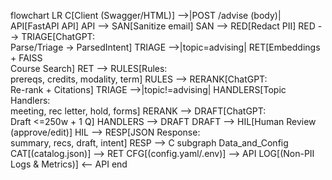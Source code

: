 flowchart LR
  C[Client (Swagger/HTML)] -->|POST /advise (body)| API[FastAPI API]
  API --> SAN[Sanitize email]
  SAN --> RED[Redact PII]
  RED --> TRIAGE[ChatGPT:<br/>Parse/Triage -> ParsedIntent]
  TRIAGE -->|topic=advising| RET[Embeddings + FAISS<br/>Course Search]
  RET --> RULES[Rules:<br/>prereqs, credits, modality, term]
  RULES --> RERANK[ChatGPT:<br/>Re-rank + Citations]
  TRIAGE -->|topic!=advising| HANDLERS[Topic Handlers:<br/>meeting, rec letter, hold, forms]
  RERANK --> DRAFT[ChatGPT:<br/>Draft <=250w + 1 Q]
  HANDLERS --> DRAFT
  DRAFT --> HIL[Human Review<br/>(approve/edit)]
  HIL --> RESP[JSON Response:<br/>summary, recs, draft, intent]
  RESP --> C
  subgraph Data_and_Config
    CAT[(catalog.json)] --> RET
    CFG[(config.yaml/.env)] --> API
    LOG[(Non-PII Logs & Metrics)] <-- API
  end
